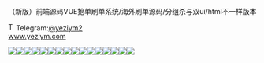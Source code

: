 （新版）前端源码VUE抢单刷单系统/海外刷单源码/分组杀与双ui/html不一样版本<p dir="auto"><a target="_blank" rel="noopener noreferrer nofollow" href="https://camo.githubusercontent.com/d614d90677fbc2e34c7c62ebc68c82379d87a57c4beaf05af65fec7ba6b72e36/68747470733a2f2f63646e2d69636f6e732d706e672e666c617469636f6e2e636f6d2f3531322f323131312f323131313634362e706e67"><img src="https://camo.githubusercontent.com/d614d90677fbc2e34c7c62ebc68c82379d87a57c4beaf05af65fec7ba6b72e36/68747470733a2f2f63646e2d69636f6e732d706e672e666c617469636f6e2e636f6d2f3531322f323131312f323131313634362e706e67" alt="Telegram Icon" style="width: 16px; max-width: 100%;" data-canonical-src="https://cdn-icons-png.flaticon.com/512/2111/2111646.png"></a>Telegram:<a href="https://t.me/yeziym2" rel="nofollow">@yeziym2</a><br><a href="https://www.yeziym.com/">www.yeziym.com</a></p><img src="https://github.com/yeziym/eZoh0NvLmj/blob/main/4x84f.png"><img src="https://github.com/yeziym/eZoh0NvLmj/blob/main/u04vn.png"><img src="https://github.com/yeziym/eZoh0NvLmj/blob/main/AAwix.png"><img src="https://github.com/yeziym/eZoh0NvLmj/blob/main/h9nJA.png"><img src="https://github.com/yeziym/eZoh0NvLmj/blob/main/sXS3a.png"><img src="https://github.com/yeziym/eZoh0NvLmj/blob/main/Jvqi9.png"><img src="https://github.com/yeziym/eZoh0NvLmj/blob/main/7lWZE.png"><img src="https://github.com/yeziym/eZoh0NvLmj/blob/main/8qxcH.png"><img src="https://github.com/yeziym/eZoh0NvLmj/blob/main/23QR1.png"><img src="https://github.com/yeziym/eZoh0NvLmj/blob/main/SzYVP.png"><img src="https://github.com/yeziym/eZoh0NvLmj/blob/main/UssoD.png"><img src="https://github.com/yeziym/eZoh0NvLmj/blob/main/MrQtT.png"><img src="https://github.com/yeziym/eZoh0NvLmj/blob/main/fLULj.png"><img src="https://github.com/yeziym/eZoh0NvLmj/blob/main/MXRSD.png"><img src="https://github.com/yeziym/eZoh0NvLmj/blob/main/Ltag8.png"><img src="https://github.com/yeziym/eZoh0NvLmj/blob/main/QBVWl.png">